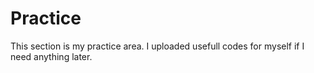 # Practice
This section is my practice area. I uploaded usefull codes for myself if I need anything later.
